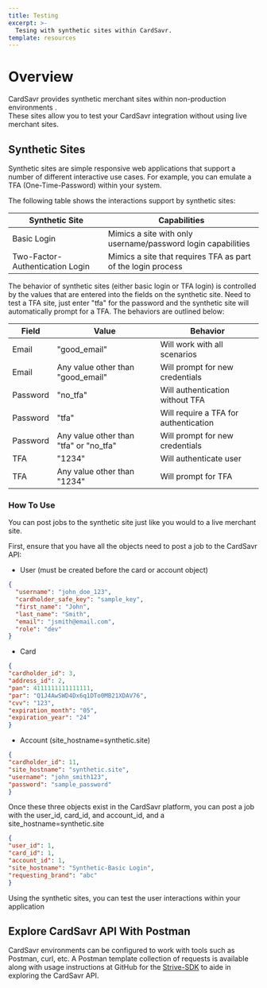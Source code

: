 ```yaml
---
title: Testing
excerpt: >-
  Tesing with synthetic sites within CardSavr.
template: resources
---
```


# Overview
CardSavr provides synthetic merchant sites within non-production environments .  
These sites allow you to test your CardSavr integration without using live merchant sites.

## Synthetic Sites
Synthetic sites are simple responsive web applications that support a number of 
different interactive use cases.  For example, you can emulate a TFA 
(One-Time-Password) within your system.

The following table shows the interactions support by synthetic sites:

| Synthetic Site | Capabilities 
-----------------|--------------
Basic Login | Mimics a site with only username/password login capabilities
Two-Factor-Authentication Login | Mimics a site that requires TFA as part of the login process

The behavior of synthetic sites (either basic login or TFA login) is controlled by the values that are entered into
the fields on the synthetic site.  Need to test a TFA site, just enter "tfa" for the password and the synthetic site 
will automatically prompt for a TFA. The behaviors are outlined below:

| Field | Value | Behavior
-----------------|--------------|---------------
Email | "good_email" | Will work with all scenarios
Email | Any value other than "good_email" | Will prompt for new credentials
Password | "no_tfa" | Will authentication without TFA
Password | "tfa" | Will require a TFA for authentication
Password | Any value other than "tfa" or "no_tfa" | Will prompt for new credentials
TFA | "1234" | Will authenticate user
TFA | Any value other than "1234" | Will prompt for TFA

### How To Use
You can post jobs to the synthetic site just like you would to a live merchant site.

First, ensure that you have all the objects need to post a job to the CardSavr API:

* User (must be created before the card or account object)
```json
{
  "username": "john_doe_123",
  "cardholder_safe_key": "sample_key",
  "first_name": "John",
  "last_name": "Smith",
  "email": "jsmith@email.com",
  "role": "dev"
}
```
* Card
```json
{
"cardholder_id": 3,
"address_id": 2,
"pan": 4111111111111111,
"par": "Q1J4AwSWD4Dx6q1DTo0MB21XDAV76",
"cvv": "123",
"expiration_month": "05",
"expiration_year": "24"
}
```  
* Account (site_hostname=synthetic.site)
```json
{
"cardholder_id": 11,
"site_hostname": "synthetic.site",
"username": "john_smith123",
"password": "sample_password"
}
```

Once these three objects exist in the CardSavr platform, you can 
post a job with the user_id, card_id, and account_id, and 
a site_hostname=synthetic.site
```json
{
"user_id": 1,
"card_id": 1,
"account_id": 1,
"site_hostname": "Synthetic-Basic Login",
"requesting_brand": "abc"
}
``` 

Using the synthetic sites, you can test the user interactions 
within your application 

## Explore CardSavr API With Postman

CardSavr environments can be configured to work with tools such as Postman, curl, etc.  A Postman template collection of requests is available along with usage instructions at GitHub for the [Strive-SDK](https://github.com/swch/Strivve-SDK/tree/master/postman-samples "Strivve-SDK") to aide in exploring the CardSavr API.